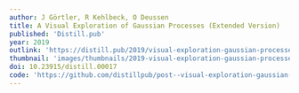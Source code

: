 ```yaml
---
author: J Görtler, R Kehlbeck, O Deussen
title: A Visual Exploration of Gaussian Processes (Extended Version)
published: 'Distill.pub'
year: 2019
outlink: 'https://distill.pub/2019/visual-exploration-gaussian-processes/'
thumbnail: 'images/thumbnails/2019-visual-exploration-gaussian-processes.png'
doi: 10.23915/distill.00017
code: 'https://github.com/distillpub/post--visual-exploration-gaussian-processes'
---
```

